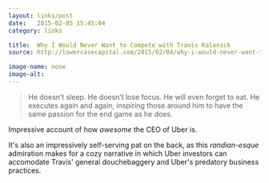 ```yaml
---
layout: links/post
date:   2015-02-05 15:45:04
category: links

title:  Why I Would Never Want to Compete with Travis Kalanick
source: http://lowercasecapital.com/2015/02/04/why-i-would-never-want-to-compete-with-travis-kalanick

image-name: none 
image-alt:
---
```


> He doesn’t sleep. He doesn’t lose focus. He will even forget to eat. He executes again and again, inspiring those around him to have the same passion for the end game as he does.

Impressive account of how _awesome_ the CEO of Uber is. 

It's also an impressively self-serving pat on the back, as this _randian-esque_ admiration makes for a cozy narrative in which Uber investors can accomodate Travis' general douchebaggery and Uber's predatory business practices.